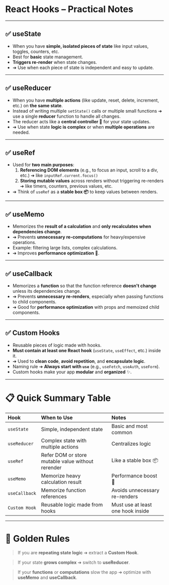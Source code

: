 # React Hooks – Practical Notes

---

## ✅ useState
- When you have **simple, isolated pieces of state** like input values, toggles, counters, etc.
- Best for **basic** state management.
- **Triggers re-render** when state changes.
- ➔ Use when each piece of state is independent and easy to update.

---

## ✅ useReducer
- When you have **multiple actions** (like update, reset, delete, increment, etc.) on **the same state**.
- Instead of writing multiple `setState()` calls or multiple small functions ➔ use a single **reducer** function to handle all changes.
- The reducer acts like a **central controller 🧠** for your state updates.
- ➔ Use when state **logic is complex** or when **multiple operations** are needed.

---

## ✅ useRef
- Used for **two main purposes**:
  1. **Referencing DOM elements** (e.g., to focus an input, scroll to a div, etc.) ➔ like `inputRef.current.focus()`
  2. **Storing mutable values** across renders without triggering re-renders ➔ like timers, counters, previous values, etc.
- ➔ Think of `useRef` as a **stable box 📦** to keep values between renders.

---

## ✅ useMemo
- Memorizes the **result of a calculation** and **only recalculates when dependencies change**.
- ➔ Prevents **unnecessary re-computations** for heavy/expensive operations.
- Example: filtering large lists, complex calculations.
- ➔ Improves **performance optimization** 🚀.

---

## ✅ useCallback
- Memorizes a **function** so that the function reference **doesn't change** unless its dependencies change.
- ➔ Prevents **unnecessary re-renders**, especially when passing functions to child components.
- ➔ Good for **performance optimization** with props and memoized child components.

---

## ✅ Custom Hooks
- Reusable pieces of logic made with hooks.
- **Must contain at least one React hook** (`useState`, `useEffect`, etc.) inside it.
- ➔ Used to **clean code**, **avoid repetition**, and **encapsulate logic**.
- Naming rule ➔ **Always start with `use`** (e.g., `useFetch`, `useAuth`, `useForm`).
- Custom hooks make your app **modular** and **organized** ✨.

---

# 📋 Quick Summary Table

| Hook          | When to Use                                    | Notes                                  |
| :------------ | :--------------------------------------------- | :------------------------------------- |
| `useState`    | Simple, independent state                      | Basic and most common                  |
| `useReducer`  | Complex state with multiple actions            | Centralizes logic                      |
| `useRef`      | Refer DOM or store mutable value without rerender | Like a stable box 📦                |
| `useMemo`     | Memorize heavy calculation result              | Performance boost 🚀                   |
| `useCallback` | Memorize function references                   | Avoids unnecessary re-renders          |
| `Custom Hook` | Reusable logic made from hooks                 | Must use at least one hook inside      |

---

# 🧠 Golden Rules

> If you are **repeating state logic** ➔ extract a **Custom Hook**.

> If your state **grows complex** ➔ switch to **useReducer**.

> If your **functions** or **computations** slow the app ➔ optimize with **useMemo** and **useCallback**.
